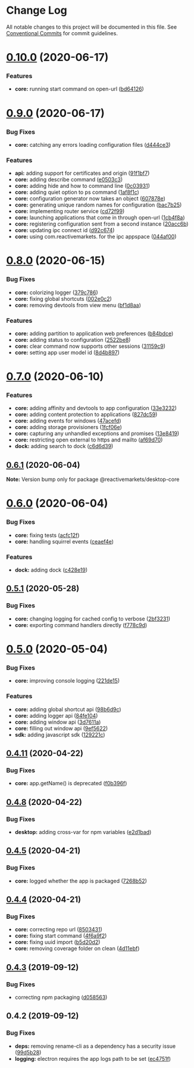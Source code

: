 # Change Log

All notable changes to this project will be documented in this file.
See [Conventional Commits](https://conventionalcommits.org) for commit guidelines.

# [0.10.0](https://github.com/reactivemarkets/desktop/compare/v0.9.0...v0.10.0) (2020-06-17)


### Features

* **core:** running start command on open-url ([bd64126](https://github.com/reactivemarkets/desktop/commit/bd641261eb810cbe7612a399a17e4662b083d012))





# [0.9.0](https://github.com/reactivemarkets/desktop/compare/v0.8.0...v0.9.0) (2020-06-17)


### Bug Fixes

* **core:** catching any errors loading configuration files ([d444ce3](https://github.com/reactivemarkets/desktop/commit/d444ce3e0376bb33ea911b03f948c1c7dc64f9b1))


### Features

* **api:** adding support for certificates and origin ([91f1bf7](https://github.com/reactivemarkets/desktop/commit/91f1bf72ef08c51e2ad4d9ec53fb1eedeee8e888))
* **core:** adding describe command ([e0503c3](https://github.com/reactivemarkets/desktop/commit/e0503c3e094eff0631bb1a79dc7c6799b745e90d))
* **core:** adding hide and how to command line ([0c03931](https://github.com/reactivemarkets/desktop/commit/0c03931a8ac1c1b4f8f994308bf8ed10535fdce7))
* **core:** adding quiet option to ps command ([1af8f1c](https://github.com/reactivemarkets/desktop/commit/1af8f1cef98ed23b489276c7d3ddbe722d4bbfca))
* **core:** configuration generator now takes an object ([607878e](https://github.com/reactivemarkets/desktop/commit/607878e65742a3a9ae6fdcd4fa099973e2da5d09))
* **core:** generating unique random names for configuration ([bac7b25](https://github.com/reactivemarkets/desktop/commit/bac7b25bae993aad036ff2e2a6690c709e0ab14a))
* **core:** implementing router service ([cd72f99](https://github.com/reactivemarkets/desktop/commit/cd72f993268e224bcf92774922aa6920833c9795))
* **core:** launching applications that come in through open-url ([1cb4f8a](https://github.com/reactivemarkets/desktop/commit/1cb4f8a1e7b6e945718fbfcbef9d3a3cde51ce93))
* **core:** registering configuration sent from a second instance ([20acc6b](https://github.com/reactivemarkets/desktop/commit/20acc6b1d1ab5f578c1c99c1849f2d36ba0a4f88))
* **core:** updating ipc connect id ([d92c674](https://github.com/reactivemarkets/desktop/commit/d92c6740664ca8056f6a6c5bbd117c4a824e6fa2))
* **core:** using com.reactivemarkets. for the ipc appspace ([044af00](https://github.com/reactivemarkets/desktop/commit/044af0031fe946867896bfe0d9a2676a26f1e5ba))





# [0.8.0](https://github.com/reactivemarkets/desktop/compare/v0.7.0...v0.8.0) (2020-06-15)


### Bug Fixes

* **core:** colorizing logger ([379c786](https://github.com/reactivemarkets/desktop/commit/379c78640fceba28814dc5fac25e7ebc1b63fd00))
* **core:** fixing global shortcuts ([002e0c2](https://github.com/reactivemarkets/desktop/commit/002e0c211293d4da815719311d4172e5740ae998))
* **core:** removing devtools from view menu ([bf1d8aa](https://github.com/reactivemarkets/desktop/commit/bf1d8aa9ad8c87a7274101673affb9cb4a158291))


### Features

* **core:** adding partition to application web preferences ([b84bdce](https://github.com/reactivemarkets/desktop/commit/b84bdce794c9bedb2a8e52edf9eb5049a4c8b685))
* **core:** adding status to configuration ([2522be8](https://github.com/reactivemarkets/desktop/commit/2522be8b3ff3448b9ffed63d6d0afb8592345fa9))
* **core:** clear command now supports other sessions ([31159c9](https://github.com/reactivemarkets/desktop/commit/31159c9fd58b1dafd0cec3b030a1f704ac3dd603))
* **core:** setting app user model id ([8d4b897](https://github.com/reactivemarkets/desktop/commit/8d4b897b857fe5f5989583d6a2f76c899af68faa))





# [0.7.0](https://github.com/reactivemarkets/desktop/compare/v0.6.1...v0.7.0) (2020-06-10)


### Features

* **core:** adding affinity and devtools to app configuration ([33e3232](https://github.com/reactivemarkets/desktop/commit/33e3232b098148d3559c335ead1ba97f7f6eaead))
* **core:** adding content protection to applications ([827dc59](https://github.com/reactivemarkets/desktop/commit/827dc59c285cb92bf16ec61f5783b097fe065561))
* **core:** adding events for windows ([47acefd](https://github.com/reactivemarkets/desktop/commit/47acefd9d29b7663001df790c0b6513f41854ceb))
* **core:** adding storage provisioners ([1fcf06e](https://github.com/reactivemarkets/desktop/commit/1fcf06e8460a99d6ad91686d0d544f09046486ac))
* **core:** capturing any unhandled exceptions and promises ([13e8419](https://github.com/reactivemarkets/desktop/commit/13e84190a6e54abf585d015210557aaebe6ba196))
* **core:** restricting open external to https and mailto ([af69d70](https://github.com/reactivemarkets/desktop/commit/af69d70f626e1198b17df2d589af45e6704346b8))
* **dock:** adding search to dock ([c6d6d39](https://github.com/reactivemarkets/desktop/commit/c6d6d390a7348e6c4be15ce40dc1ec28d8bb843b))





## [0.6.1](https://github.com/reactivemarkets/desktop/compare/v0.6.0...v0.6.1) (2020-06-04)

**Note:** Version bump only for package @reactivemarkets/desktop-core





# [0.6.0](https://github.com/reactivemarkets/desktop/compare/v0.5.2...v0.6.0) (2020-06-04)


### Bug Fixes

* **core:** fixing tests ([acfc12f](https://github.com/reactivemarkets/desktop/commit/acfc12ff248be986ff884b863d8d413a0028474d))
* **core:** handling squirrel events ([ceaef4e](https://github.com/reactivemarkets/desktop/commit/ceaef4eafb917cd312efa69c43cd90d4460c1952))


### Features

* **dock:** adding dock ([c428e19](https://github.com/reactivemarkets/desktop/commit/c428e19f0d0a5830deb14d7e1214d470bda21da0))





## [0.5.1](https://github.com/reactivemarkets/desktop/compare/v0.5.0...v0.5.1) (2020-05-28)


### Bug Fixes

* **core:** changing logging for cached config to verbose ([2bf3231](https://github.com/reactivemarkets/desktop/commit/2bf3231bdb954fd4a968c512a3ef371b8929177c))
* **core:** exporting command handlers directly ([f778c9d](https://github.com/reactivemarkets/desktop/commit/f778c9d6109c8bdb34f9be77262b4f010a09b493))





# [0.5.0](https://github.com/reactivemarkets/desktop/compare/v0.4.11...v0.5.0) (2020-05-04)


### Bug Fixes

* **core:** improving console logging ([221de15](https://github.com/reactivemarkets/desktop/commit/221de1505a8e3137da0e7e64540b59df8569d22c))


### Features

* **core:** adding global shortcut api ([98b6d9c](https://github.com/reactivemarkets/desktop/commit/98b6d9c4e58e10e46d2fe8d7f41b3e528e554407))
* **core:** adding logger api ([84fe104](https://github.com/reactivemarkets/desktop/commit/84fe104d2d4d13b55f7ee520d8fb18bd78287ba4))
* **core:** adding window api ([3d7611a](https://github.com/reactivemarkets/desktop/commit/3d7611a8a41cb92f5212bbef8d74556c93a40e89))
* **core:** filling out window api ([9ef5622](https://github.com/reactivemarkets/desktop/commit/9ef5622c5c9ca2306e906730102a5204b4948172))
* **sdk:** adding javascript sdk ([129221c](https://github.com/reactivemarkets/desktop/commit/129221c7acbbbb7b933d8beeeeb2e5587b251e9a))





## [0.4.11](https://github.com/reactivemarkets/desktop/compare/v0.4.10...v0.4.11) (2020-04-22)


### Bug Fixes

* **core:** app.getName() is deprecated ([f0b396f](https://github.com/reactivemarkets/desktop/commit/f0b396ff674f24812e6d5cc6b203a728f8a2063a))





## [0.4.8](https://github.com/reactivemarkets/desktop/compare/v0.4.7...v0.4.8) (2020-04-22)


### Bug Fixes

* **desktop:** adding cross-var for npm variables ([e2d1bad](https://github.com/reactivemarkets/desktop/commit/e2d1bad41bde3f9818ab5216060db2358b6e5a63))





## [0.4.5](https://github.com/reactivemarkets/desktop/compare/v0.4.4...v0.4.5) (2020-04-21)


### Bug Fixes

* **core:** logged whether the app is packaged ([7268b52](https://github.com/reactivemarkets/desktop/commit/7268b52b8aa07acc31aef806a8a52785d1631164))





## [0.4.4](https://github.com/reactivemarkets/desktop/compare/v0.4.3...v0.4.4) (2020-04-21)


### Bug Fixes

* **core:** correcting repo url ([8503431](https://github.com/reactivemarkets/desktop/commit/8503431826472e37edf1f5d1af172cb8a0829843))
* **core:** fixing start command ([4f6a9f2](https://github.com/reactivemarkets/desktop/commit/4f6a9f2a28d2c9ff004c18074e6f074e77835baf))
* **core:** fixing uuid import ([b5d20d2](https://github.com/reactivemarkets/desktop/commit/b5d20d2ce3f66de0d1c16d5876dcdd929a1d89c2))
* **core:** removing coverage folder on clean ([4d11ebf](https://github.com/reactivemarkets/desktop/commit/4d11ebf8d15f5d39a0a328096e4e5c36ee689cc4))





## [0.4.3](https://gitlab.com/reactivemarkets/desktop/core/compare/v0.4.2...v0.4.3) (2019-09-12)


### Bug Fixes

* correcting npm packaging ([d058563](https://gitlab.com/reactivemarkets/desktop/core/commit/d058563))





## 0.4.2 (2019-09-12)


### Bug Fixes

* **deps:** removing rename-cli as a dependency has a security issue ([99d5b28](https://gitlab.com/reactivemarkets/desktop/core/commit/99d5b28))
* **logging:** electron requires the app logs path to be set ([ec4751f](https://gitlab.com/reactivemarkets/desktop/core/commit/ec4751f))
